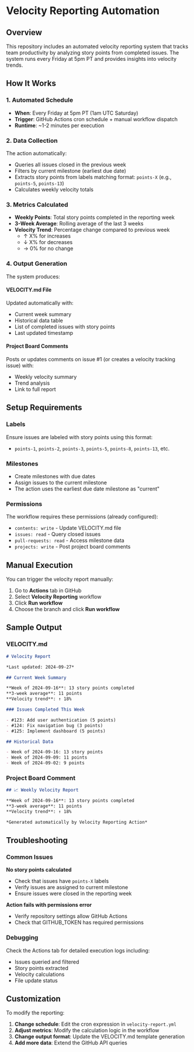 # Velocity Reporting Automation

## Overview

This repository includes an automated velocity reporting system that tracks team productivity by analyzing story points from completed issues. The system runs every Friday at 5pm PT and provides insights into velocity trends.

## How It Works

### 1. Automated Schedule
- **When**: Every Friday at 5pm PT (1am UTC Saturday)
- **Trigger**: GitHub Actions cron schedule + manual workflow dispatch
- **Runtime**: ~1-2 minutes per execution

### 2. Data Collection
The action automatically:
- Queries all issues closed in the previous week
- Filters by current milestone (earliest due date)
- Extracts story points from labels matching format: `points-X` (e.g., `points-5`, `points-13`)
- Calculates weekly velocity totals

### 3. Metrics Calculated
- **Weekly Points**: Total story points completed in the reporting week
- **3-Week Average**: Rolling average of the last 3 weeks
- **Velocity Trend**: Percentage change compared to previous week
  - ↑ X% for increases
  - ↓ X% for decreases  
  - → 0% for no change

### 4. Output Generation
The system produces:

#### VELOCITY.md File
Updated automatically with:
- Current week summary
- Historical data table
- List of completed issues with story points
- Last updated timestamp

#### Project Board Comments
Posts or updates comments on issue #1 (or creates a velocity tracking issue) with:
- Weekly velocity summary
- Trend analysis
- Link to full report

## Setup Requirements

### Labels
Ensure issues are labeled with story points using this format:
- `points-1`, `points-2`, `points-3`, `points-5`, `points-8`, `points-13`, etc.

### Milestones  
- Create milestones with due dates
- Assign issues to the current milestone
- The action uses the earliest due date milestone as "current"

### Permissions
The workflow requires these permissions (already configured):
- `contents: write` - Update VELOCITY.md file
- `issues: read` - Query closed issues  
- `pull-requests: read` - Access milestone data
- `projects: write` - Post project board comments

## Manual Execution

You can trigger the velocity report manually:

1. Go to **Actions** tab in GitHub
2. Select **Velocity Reporting** workflow
3. Click **Run workflow**
4. Choose the branch and click **Run workflow**

## Sample Output

### VELOCITY.md
```markdown
# Velocity Report

*Last updated: 2024-09-27*

## Current Week Summary

**Week of 2024-09-16**: 13 story points completed
**3-week average**: 11 points
**Velocity trend**: ↑ 18%

### Issues Completed This Week

- #123: Add user authentication (5 points)
- #124: Fix navigation bug (3 points)
- #125: Implement dashboard (5 points)

## Historical Data

- Week of 2024-09-16: 13 story points
- Week of 2024-09-09: 11 points
- Week of 2024-09-02: 9 points
```

### Project Board Comment
```markdown
## 📈 Weekly Velocity Report

**Week of 2024-09-16**: 13 story points completed
**3-week average**: 11 points  
**Velocity trend**: ↑ 18%

*Generated automatically by Velocity Reporting Action*
```

## Troubleshooting

### Common Issues

**No story points calculated**
- Check that issues have `points-X` labels
- Verify issues are assigned to current milestone
- Ensure issues were closed in the reporting week

**Action fails with permissions error**
- Verify repository settings allow GitHub Actions
- Check that GITHUB_TOKEN has required permissions

### Debugging

Check the Actions tab for detailed execution logs including:
- Issues queried and filtered
- Story points extracted
- Velocity calculations
- File update status

## Customization

To modify the reporting:

1. **Change schedule**: Edit the cron expression in `velocity-report.yml`
2. **Adjust metrics**: Modify the calculation logic in the workflow
3. **Change output format**: Update the VELOCITY.md template generation
4. **Add more data**: Extend the GitHub API queries